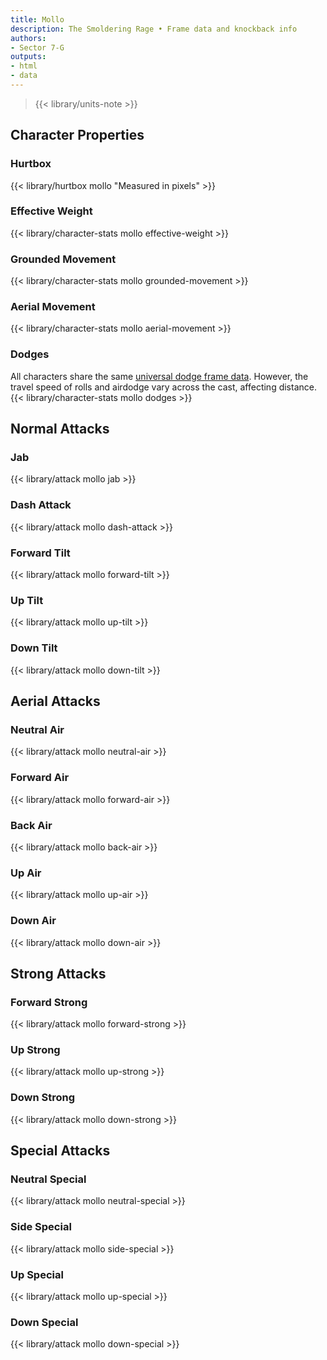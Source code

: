 ```yaml
---
title: Mollo
description: The Smoldering Rage • Frame data and knockback info
authors:
- Sector 7-G
outputs:
- html
- data
---
```


> {{< library/units-note >}}

## Character Properties
### Hurtbox
{{< library/hurtbox mollo "Measured in pixels" >}}
### Effective Weight
{{< library/character-stats mollo effective-weight >}}
### Grounded Movement
{{< library/character-stats mollo grounded-movement >}}
### Aerial Movement
{{< library/character-stats mollo aerial-movement >}}
### Dodges
All characters share the same [universal dodge frame data](/library/glossary#dodges). However, the travel speed of rolls and airdodge vary across the cast, affecting distance.
{{< library/character-stats mollo dodges >}}

## Normal Attacks
### Jab
{{< library/attack mollo jab >}}
### Dash Attack
{{< library/attack mollo dash-attack >}}
### Forward Tilt
{{< library/attack mollo forward-tilt >}}
### Up Tilt
{{< library/attack mollo up-tilt >}}
### Down Tilt
{{< library/attack mollo down-tilt >}}

## Aerial Attacks
### Neutral Air
{{< library/attack mollo neutral-air >}}
### Forward Air
{{< library/attack mollo forward-air >}}
### Back Air
{{< library/attack mollo back-air >}}
### Up Air
{{< library/attack mollo up-air >}}
### Down Air
{{< library/attack mollo down-air >}}

## Strong Attacks
### Forward Strong
{{< library/attack mollo forward-strong >}}
### Up Strong
{{< library/attack mollo up-strong >}}
### Down Strong
{{< library/attack mollo down-strong >}}

## Special Attacks
### Neutral Special
{{< library/attack mollo neutral-special >}}
### Side Special
{{< library/attack mollo side-special >}}
### Up Special
{{< library/attack mollo up-special >}}
### Down Special
{{< library/attack mollo down-special >}}
